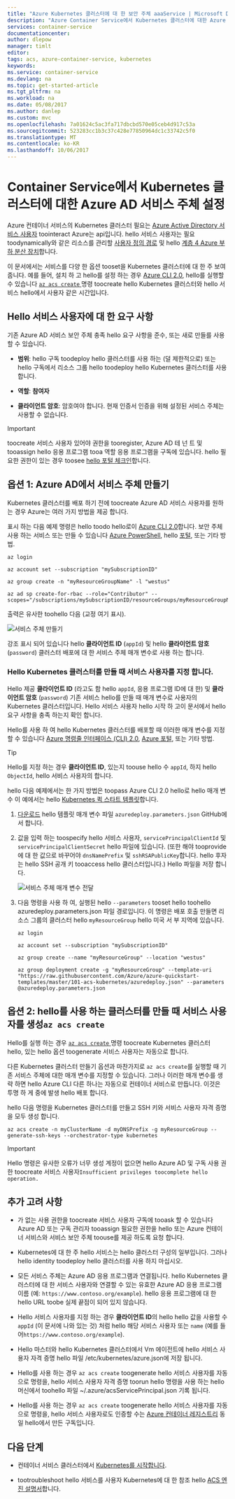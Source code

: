 ```yaml
---
title: "Azure Kubernetes 클러스터에 대 한 보안 주체 aaaService | Microsoft Docs"
description: "Azure Container Service에서 Kubernetes 클러스터에 대한 Azure Active Directory 서비스 주체를 만들고 관리합니다."
services: container-service
documentationcenter: 
author: dlepow
manager: timlt
editor: 
tags: acs, azure-container-service, kubernetes
keywords: 
ms.service: container-service
ms.devlang: na
ms.topic: get-started-article
ms.tgt_pltfrm: na
ms.workload: na
ms.date: 05/08/2017
ms.author: danlep
ms.custom: mvc
ms.openlocfilehash: 7a01624c5ac3fa717dbcbd570e05ceb4d917c53a
ms.sourcegitcommit: 523283cc1b3c37c428e77850964dc1c33742c5f0
ms.translationtype: MT
ms.contentlocale: ko-KR
ms.lasthandoff: 10/06/2017
---
```

# <a name="set-up-an-azure-ad-service-principal-for-a-kubernetes-cluster-in-container-service"></a>Container Service에서 Kubernetes 클러스터에 대한 Azure AD 서비스 주체 설정


Azure 컨테이너 서비스의 Kubernetes 클러스터 필요는 [Azure Active Directory 서비스 사용자](../../active-directory/develop/active-directory-application-objects.md) toointeract Azure는 api입니다. hello 서비스 사용자는 필요 toodynamically와 같은 리소스를 관리할 [사용자 정의 경로](../../virtual-network/virtual-networks-udr-overview.md) 및 hello [계층 4 Azure 부하 분산 장치](../../load-balancer/load-balancer-overview.md)합니다. 


이 문서에서는 서비스를 다양 한 옵션 tooset을 Kubernetes 클러스터에 대 한 주 보여 줍니다. 예를 들어, 설치 하 고 hello를 설정 하는 경우 [Azure CLI 2.0](/cli/azure/install-az-cli2), hello를 실행할 수 있습니다 [ `az acs create` ](/cli/azure/acs#create) 명령 toocreate hello Kubernetes 클러스터와 hello 서비스 hello에서 사용자 같은 시간입니다.


## <a name="requirements-for-hello-service-principal"></a>Hello 서비스 사용자에 대 한 요구 사항

기존 Azure AD 서비스 보안 주체 충족 hello 요구 사항을 준수, 또는 새로 만들를 사용할 수 있습니다.

* **범위**: hello 구독 toodeploy hello 클러스터를 사용 하는 (덜 제한적으로) 또는 hello 구독에서 리소스 그룹 hello toodeploy hello Kubernetes 클러스터를 사용 합니다.

* **역할**: **참여자**

* **클라이언트 암호**: 암호여야 합니다. 현재 인증서 인증을 위해 설정된 서비스 주체는 사용할 수 없습니다.

> [!IMPORTANT] 
> toocreate 서비스 사용자 있어야 권한을 tooregister, Azure AD 테 넌 트 및 tooassign hello 응용 프로그램 tooa 역할 응용 프로그램을 구독에 있습니다. hello 필요한 권한이 있는 경우 toosee [hello 포털 체크인](../../azure-resource-manager/resource-group-create-service-principal-portal.md#required-permissions)합니다. 
>

## <a name="option-1-create-a-service-principal-in-azure-ad"></a>옵션 1: Azure AD에서 서비스 주체 만들기

Kubernetes 클러스터를 배포 하기 전에 toocreate Azure AD 서비스 사용자를 원하는 경우 Azure는 여러 가지 방법을 제공 합니다. 

표시 하는 다음 예제 명령은 hello toodo hello로이 [Azure CLI 2.0](../../azure-resource-manager/resource-group-authenticate-service-principal-cli.md)합니다. 보안 주체 사용 하는 서비스 또는 만들 수 있습니다 [Azure PowerShell](../../azure-resource-manager/resource-group-authenticate-service-principal.md), hello [포털](../../azure-resource-manager/resource-group-create-service-principal-portal.md), 또는 기타 방법.

```azurecli
az login

az account set --subscription "mySubscriptionID"

az group create -n "myResourceGroupName" -l "westus"

az ad sp create-for-rbac --role="Contributor" --scopes="/subscriptions/mySubscriptionID/resourceGroups/myResourceGroupName"
```

출력은 유사한 toohello 다음 (교정 여기 표시).

![서비스 주체 만들기](./media/container-service-kubernetes-service-principal/service-principal-creds.png)

강조 표시 되어 있습니다 hello **클라이언트 ID** (`appId`) 및 hello **클라이언트 암호** (`password`) 클러스터 배포에 대 한 서비스 주체 매개 변수로 사용 하는 합니다.


### <a name="specify-service-principal-when-creating-hello-kubernetes-cluster"></a>Hello Kubernetes 클러스터를 만들 때 서비스 사용자를 지정 합니다.

Hello 제공 **클라이언트 ID** (라고도 함 hello `appId`, 응용 프로그램 ID에 대 한) 및 **클라이언트 암호** (`password`) 기존 서비스 hello를 만들 때 매개 변수로 사용자의 Kubernetes 클러스터입니다. Hello 서비스 사용자 hello 시작 하 고이 문서에서 hello 요구 사항을 충족 하는지 확인 합니다.

Hello를 사용 하 여 hello Kubernetes 클러스터를 배포할 때 이러한 매개 변수를 지정할 수 있습니다 [Azure 명령줄 인터페이스 (CLI) 2.0](container-service-kubernetes-walkthrough.md), [Azure 포털](../dcos-swarm/container-service-deployment.md), 또는 기타 방법.

>[!TIP] 
>Hello를 지정 하는 경우 **클라이언트 ID**, 있는지 toouse hello 수 `appId`, 하지 hello `ObjectId`, hello 서비스 사용자의 합니다.
>

hello 다음 예제에서는 한 가지 방법은 toopass Azure CLI 2.0 hello로 hello 매개 변수 이 예에서는 hello [Kubernetes 퀵 스타트 템플릿](https://github.com/Azure/azure-quickstart-templates/tree/master/101-acs-kubernetes)합니다.

1. [다운로드](https://raw.githubusercontent.com/Azure/azure-quickstart-templates/master/101-acs-kubernetes/azuredeploy.parameters.json) hello 템플릿 매개 변수 파일 `azuredeploy.parameters.json` GitHub에서 합니다.

2. 값을 입력 하는 toospecify hello 서비스 사용자, `servicePrincipalClientId` 및 `servicePrincipalClientSecret` hello 파일에 있습니다. (또한 해야 tooprovide에 대 한 값으로 바꾸어야 `dnsNamePrefix` 및 `sshRSAPublicKey`합니다. hello 후자는 hello SSH 공개 키 tooaccess hello 클러스터입니다.) Hello 파일을 저장 합니다.

    ![서비스 주체 매개 변수 전달](./media/container-service-kubernetes-service-principal/service-principal-params.png)

3. 다음 명령을 사용 하 여, 실행된 hello `--parameters` tooset hello toohello azuredeploy.parameters.json 파일 경로입니다. 이 명령은 배포 호출 만들면 리소스 그룹의 클러스터 hello `myResourceGroup` hello 미국 서 부 지역에 있습니다.

    ```azurecli
    az login

    az account set --subscription "mySubscriptionID"

    az group create --name "myResourceGroup" --location "westus" 
    
    az group deployment create -g "myResourceGroup" --template-uri "https://raw.githubusercontent.com/Azure/azure-quickstart-templates/master/101-acs-kubernetes/azuredeploy.json" --parameters @azuredeploy.parameters.json
    ```


## <a name="option-2-generate-a-service-principal-when-creating-hello-cluster-with-az-acs-create"></a>옵션 2: hello를 사용 하는 클러스터를 만들 때 서비스 사용자를 생성`az acs create`

Hello를 실행 하는 경우 [ `az acs create` ](/cli/azure/acs#create) 명령 toocreate Kubernetes 클러스터 hello, 있는 hello 옵션 toogenerate 서비스 사용자는 자동으로 합니다.

다른 Kubernetes 클러스터 만들기 옵션과 마찬가지로 `az acs create`를 실행할 때 기존 서비스 주체에 대한 매개 변수를 지정할 수 있습니다. 그러나 이러한 매개 변수를 생략 하면 hello Azure CLI 다른 하나는 자동으로 컨테이너 서비스로 만듭니다. 이것은 투명 하 게 중에 발생 hello 배포 합니다. 

hello 다음 명령을 Kubernetes 클러스터를 만들고 SSH 키와 서비스 사용자 자격 증명을 모두 생성 합니다.

```console
az acs create -n myClusterName -d myDNSPrefix -g myResourceGroup --generate-ssh-keys --orchestrator-type kubernetes
```

> [!IMPORTANT]
> Hello 명령은 유사한 오류가 너무 생성 계정이 없으면 hello Azure AD 및 구독 사용 권한 toocreate 서비스 사용자`Insufficient privileges toocomplete hello operation.`
> 

## <a name="additional-considerations"></a>추가 고려 사항

* 가 없는 사용 권한을 toocreate 서비스 사용자 구독에 tooask 할 수 있습니다 Azure AD 또는 구독 관리자 tooassign 필요한 권한을 hello 또는 Azure 컨테이너 서비스와 서비스 보안 주체 toouse를 제공 하도록 요청 합니다. 

* Kubernetes에 대 한 주 hello 서비스는 hello 클러스터 구성의 일부입니다. 그러나 hello identity toodeploy hello 클러스터를 사용 하지 마십시오.

* 모든 서비스 주체는 Azure AD 응용 프로그램과 연결됩니다. hello Kubernetes 클러스터에 대 한 서비스 사용자와 연결할 수 있는 유효한 Azure AD 응용 프로그램 이름 (예: `https://www.contoso.org/example`). hello 응용 프로그램에 대 한 hello URL toobe 실제 끝점이 되어 있지 않습니다.

* Hello 서비스 사용자를 지정 하는 경우 **클라이언트 ID**의 hello hello 값을 사용할 수 `appId` (이 문서에 나와 있는 것) 처럼 hello 해당 서비스 사용자 또는 `name` (예를 들어`https://www.contoso.org/example`).

* Hello 마스터와 hello Kubernetes 클러스터에서 Vm 에이전트에 hello 서비스 사용자 자격 증명 hello 파일 /etc/kubernetes/azure.json에 저장 됩니다.

* Hello를 사용 하는 경우 `az acs create` toogenerate hello 서비스 사용자를 자동으로 명령을, hello 서비스 사용자 자격 증명 toorun hello 명령을 사용 하는 hello 머신에서 toohello 파일 ~/.azure/acsServicePrincipal.json 기록 됩니다. 

* Hello를 사용 하는 경우 `az acs create` toogenerate hello 서비스 사용자를 자동으로 명령을, hello 서비스 사용자로도 인증할 수는 [Azure 컨테이너 레지스트리](../../container-registry/container-registry-intro.md) 동일 hello에서 만든 구독입니다.




## <a name="next-steps"></a>다음 단계

* 컨테이너 서비스 클러스터에서 [Kubernetes를 시작합니다](container-service-kubernetes-walkthrough.md).

* tootroubleshoot hello 서비스를 사용자 Kubernetes에 대 한 참조 hello [ACS 엔진 설명서](https://github.com/Azure/acs-engine/blob/master/docs/kubernetes.md#troubleshooting)합니다.


